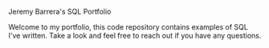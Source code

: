 Jeremy Barrera's SQL Portfolio

Welcome to my portfolio, this code repository contains examples of SQL I've written. Take a look and feel free to reach out if you have any questions.
